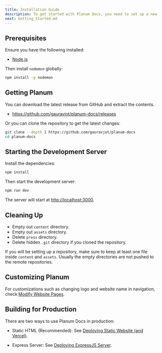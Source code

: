 ```yaml
---
title: Installation Guide
description: To get started with Planum Docs, you need to set up a new instance. This page will guide you through the process.
next: Getting_Started.md
---
```


## Prerequisites

Ensure you have the following installed:

- [Node.js](https://nodejs.org/en/download/)

Then install `nodemon` globally:

```bash
npm install -g nodemon
```

## Getting Planum

You can download the latest release from GitHub and extract the contents.

- <https://github.com/gauravjot/planum-docs/releases>

Or you can clone the repository to get the latest changes:

```bash
git clone --depth 1 https://github.com/gauravjot/planum-docs
cd planum-docs
```

## Starting the Development Server

Install the dependencies:

```bash
npm install
```

Then start the development server:

```bash
npm run dev
```

The server will start at <http://localhost:3000>.

## Cleaning Up

- Empty out `content` directory.
- Empty out `assets` directory.
- Delete `press` directory.
- Delete hidden `.git` directory if you cloned the repository.

If you will be setting up a repository, make sure to keep at least one file inside `content` and `assets`. Usually the empty directories are not pushed to the remote repositories.

## Customizing Planum

For customizations such as changing logo and website name in navigation, check [Modify Website Pages](Customization/Modify_Pages.html).

## Building for Production

There are two ways to use Planum Docs in production:

- Static HTML (Recommended): See [Deploying Static Website (and Vercel)](Deploying_Planum/Deploying_Static.html).

- Express Server: See [Deploying ExpressJS Server](Deploying_Planum/Deploying_ExpressJS.html).
